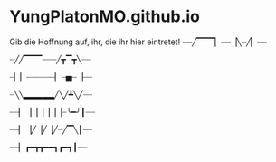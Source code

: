 # YungPlatonMO.github.io
Gib die Hoffnung auf, ihr, die ihr hier eintretet!
┈┈╱▔▔▔▏┈┈▕╲┈╱▏┈┈

┈╱╱▔▔▔┈┈┈╱┳▔┳╲┈┈

┈▏▏┈┈┈┈┈┈▏┈▅┈▕┈┈

┈╲╲▂▂▂▂▂╱╲╱┻╲╱┈┈

┈┈▏▕▕▕▕▕▕┈╰━╯┃┈┈

┈┈▏▕╱▕╱▕╱┈╱▔╲┃┈┈

┈┈▏┏━┳┳━━┓┏━┓┃┈┈
